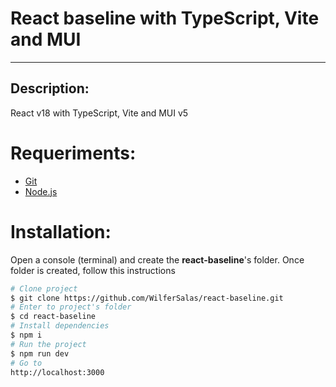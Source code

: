 # React baseline with TypeScript, Vite and MUI

---

## Description:

React v18 with TypeScript, Vite and MUI v5

# Requeriments:

- [Git](https://git-scm.com/)
- [Node.js](https://nodejs.org/en/)

# Installation:

Open a console (terminal) and create the **react-baseline**'s folder. Once folder is created, follow this instructions

```bash
# Clone project
$ git clone https://github.com/WilferSalas/react-baseline.git
# Enter to project's folder
$ cd react-baseline
# Install dependencies
$ npm i
# Run the project
$ npm run dev
# Go to
http://localhost:3000
```
